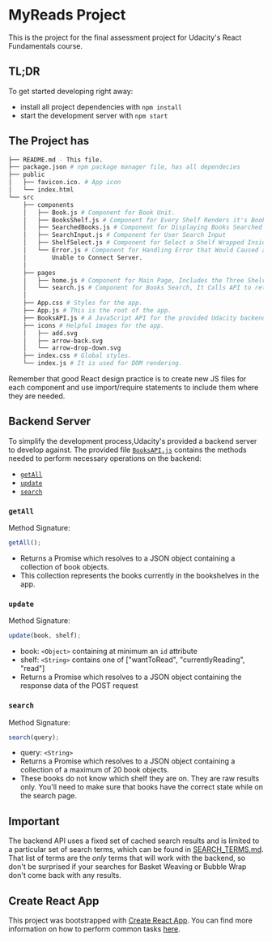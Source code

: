 # MyReads Project

This is the project for the final assessment project for Udacity's React Fundamentals course.

## TL;DR

To get started developing right away:

- install all project dependencies with `npm install`
- start the development server with `npm start`

## The Project has

```bash
├── README.md - This file.
├── package.json # npm package manager file, has all dependecies
├── public
│   ├── favicon.ico. # App icon
│   └── index.html 
└── src
    ├── components
    │   ├── Book.js # Component for Book Unit.
    │   ├── BooksShelf.js # Component for Every Shelf Renders it's Books Inside.
    │   ├── SearchedBooks.js # Component for Displaying Books Searched By a User.
    │	├── SearchInput.js # Component for User Search Input
    │	├── ShelfSelect.js # Component for Select a Shelf Wrapped Inside Every Book.
    │	└── Error.js # Component for Handling Error that Would Caused as a Result for Non match Search Value or 
    │       Unable to Connect Server.
    │
    ├── pages
    │   ├── home.js # Component for Main Page, Includes the Three Shelves and Their Books.
    │   └── search.js # Component for Books Search, It Calls API to retrieve searched books.
    │	    
    ├── App.css # Styles for the app.
    ├── App.js # This is the root of the app.
    ├── BooksAPI.js # A JavaScript API for the provided Udacity backend. Instructions for the methods are below.
    ├── icons # Helpful images for the app.
    │   ├── add.svg
    │   ├── arrow-back.svg
    │   └── arrow-drop-down.svg
    ├── index.css # Global styles.
    └── index.js # It is used for DOM rendering.
```

Remember that good React design practice is to create new JS files for each component and use import/require statements to include them where they are needed.

## Backend Server

To simplify the development process,Udacity's provided a backend server to develop against. The provided file [`BooksAPI.js`](src/BooksAPI.js) contains the methods needed to perform necessary operations on the backend:

- [`getAll`](#getall)
- [`update`](#update)
- [`search`](#search)

### `getAll`

Method Signature:

```js
getAll();
```

- Returns a Promise which resolves to a JSON object containing a collection of book objects.
- This collection represents the books currently in the bookshelves in the app.

### `update`

Method Signature:

```js
update(book, shelf);
```

- book: `<Object>` containing at minimum an `id` attribute
- shelf: `<String>` contains one of ["wantToRead", "currentlyReading", "read"]
- Returns a Promise which resolves to a JSON object containing the response data of the POST request

### `search`

Method Signature:

```js
search(query);
```

- query: `<String>`
- Returns a Promise which resolves to a JSON object containing a collection of a maximum of 20 book objects.
- These books do not know which shelf they are on. They are raw results only. You'll need to make sure that books have the correct state while on the search page.

## Important

The backend API uses a fixed set of cached search results and is limited to a particular set of search terms, which can be found in [SEARCH_TERMS.md](SEARCH_TERMS.md). That list of terms are the _only_ terms that will work with the backend, so don't be surprised if your searches for Basket Weaving or Bubble Wrap don't come back with any results.

## Create React App

This project was bootstrapped with [Create React App](https://github.com/facebook/create-react-app). You can find more information on how to perform common tasks [here](https://github.com/facebook/create-react-app/blob/main/packages/cra-template/template/README.md).

